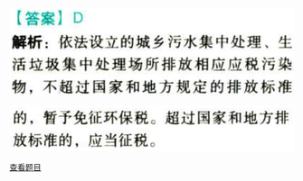 ![](ac44ba04313edca7f2a05264908adac9.png)

![](cd1ddbd85aecc37d9c800a93a3e230cc.png)

[查看题目](../环境保护税法.本章真题.md#14-题目（单选）)

